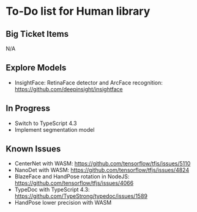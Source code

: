 # To-Do list for Human library

## Big Ticket Items

N/A

## Explore Models

- InsightFace: RetinaFace detector and ArcFace recognition: <https://github.com/deepinsight/insightface>  

## In Progress

- Switch to TypeScript 4.3
- Implement segmentation model

## Known Issues

- CenterNet with WASM: <https://github.com/tensorflow/tfjs/issues/5110>
- NanoDet with WASM: <https://github.com/tensorflow/tfjs/issues/4824>
- BlazeFace and HandPose rotation in NodeJS: <https://github.com/tensorflow/tfjs/issues/4066>
- TypeDoc with TypeScript 4.3: <https://github.com/TypeStrong/typedoc/issues/1589>
- HandPose lower precision with WASM
